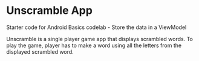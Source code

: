 # Unscramble App

Starter code for Android Basics codelab - Store the data in a ViewModel

Unscramble is a single player game app that displays scrambled words. To play the game,
player has to make a word using all the letters from the displayed scrambled word.
